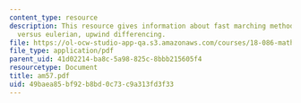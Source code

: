 ```yaml
---
content_type: resource
description: This resource gives information about fast marching method, lagrangian
  versus eulerian, upwind differencing.
file: https://ol-ocw-studio-app-qa.s3.amazonaws.com/courses/18-086-mathematical-methods-for-engineers-ii-spring-2006/49baea85bf92b8bd0c73c9a313fd3f33_am57.pdf
file_type: application/pdf
parent_uid: 41d02214-ba8c-5a98-825c-8bbb215605f4
resourcetype: Document
title: am57.pdf
uid: 49baea85-bf92-b8bd-0c73-c9a313fd3f33
---
```

